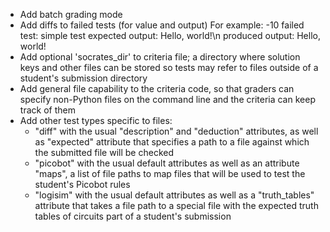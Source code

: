 * Add batch grading mode
* Add diffs to failed tests (for value and output)
  For example: -10  failed test: simple test
                    expected output: Hello, world!\n
                    produced output: Hello, world!
* Add optional 'socrates_dir' to criteria file; a directory where solution keys
  and other files can be stored so tests may refer to files outside of a
  student's submission directory
* Add general file capability to the criteria code, so that graders can specify
  non-Python files on the command line and the criteria can keep track of them
* Add other test types specific to files:
    - "diff" with the usual "description" and "deduction" attributes, as well
      as "expected" attribute that specifies a path to a file against which the
      submitted file will be checked
    - "picobot" with the usual default attributes as well as an attribute
      "maps", a list of file paths to map files that will be used to test the
      student's Picobot rules
    - "logisim" with the usual default attributes as well as a "truth_tables"
      attribute that takes a file path to a special file with the expected
      truth tables of circuits part of a student's submission
